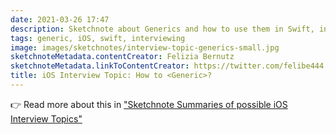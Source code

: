 ```yaml
---
date: 2021-03-26 17:47
description: Sketchnote about Generics and how to use them in Swift, in detail about naming conventions, type constraints and code examples.
tags: generic, iOS, swift, interviewing
image: images/sketchnotes/interview-topic-generics-small.jpg
sketchnoteMetadata.contentCreator: Felizia Bernutz
sketchnoteMetadata.linkToContentCreator: https://twitter.com/felibe444
title: iOS Interview Topic: How to <Generic>?
---
```


👉 Read more about this in ["Sketchnote Summaries of possible iOS Interview Topics"](https://fbernutz.github.io/posts/summaries-ios-interview-topics/)
